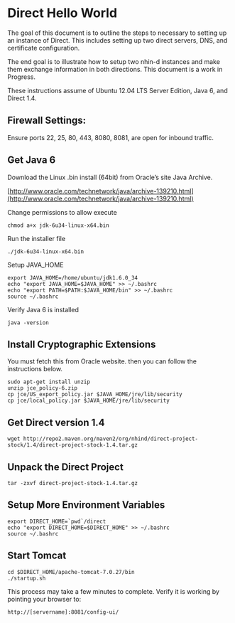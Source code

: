 Direct Hello World
==================


The goal of this document is to outline the steps to necessary to setting up an instance of Direct. This includes setting up two direct servers, DNS, and certificate configuration.

The end goal is to illustrate how to setup two nhin-d instances and make them exchange information in both directions. This document is a work in Progress.

These instructions assume of Ubuntu 12.04 LTS Server Edition, Java 6, and Direct 1.4.


Firewall Settings:
------------------

Ensure ports 22, 25, 80, 443, 8080, 8081, are open for inbound traffic.



Get Java 6
----------
Download the Linux .bin install (64bit) from Oracle’s site Java Archive.

[http://www.oracle.com/technetwork/java/archive-139210.html](http://www.oracle.com/technetwork/java/archive-139210.html)

Change permissions to allow execute

    chmod a+x jdk-6u34-linux-x64.bin

Run the installer file

    ./jdk-6u34-linux-x64.bin

Setup JAVA_HOME

    export JAVA_HOME=/home/ubuntu/jdk1.6.0_34
    echo "export JAVA_HOME=$JAVA_HOME" >> ~/.bashrc
    echo "export PATH=$PATH:$JAVA_HOME/bin" >> ~/.bashrc
    source ~/.bashrc 

Verify Java 6 is installed

    java -version


Install Cryptographic Extensions
--------------------------------
You must fetch this from Oracle website.  then you can follow the instructions 
below.

    sudo apt-get install unzip
    unzip jce_policy-6.zip
    cp jce/US_export_policy.jar $JAVA_HOME/jre/lib/security
    cp jce/local_policy.jar $JAVA_HOME/jre/lib/security


Get Direct version 1.4
-----------------------
    
    wget http://repo2.maven.org/maven2/org/nhind/direct-project-stock/1.4/direct-project-stock-1.4.tar.gz

Unpack the Direct Project
-------------------------
    
    tar -zxvf direct-project-stock-1.4.tar.gz

Setup More Environment Variables
--------------------------------

    export DIRECT_HOME=`pwd`/direct
    echo "export DIRECT_HOME=$DIRECT_HOME" >> ~/.bashrc
    source ~/.bashrc

Start Tomcat
------------
    
    cd $DIRECT_HOME/apache-tomcat-7.0.27/bin
    ./startup.sh

This process may take a few minutes to complete.  Verify it is working by pointing your browser to: 


    http://[servername]:8081/config-ui/

